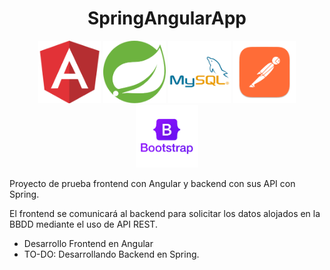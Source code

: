 <h1 align="center">SpringAngularApp</h1>

<p align="center">
  <img src="/assets/angular.png" width="100px" height="100px" alt="logo Angular"> 
  <img src="/assets/spring.png" width="100px" height="100px" alt="logo Spring"> 
  <img src="/assets/mysql.png" width="100px" height="100px" alt="logo MySQL">
  <img src="/assets/postman.png" width="100px" height="100px" alt="logo Postman">
  <img src="/assets/bootstrap.png" width="100px" height="100px" alt="logo Bootstrap">
</p>


Proyecto de prueba frontend con Angular y backend con sus API con Spring.

El frontend se comunicará al backend para solicitar los datos alojados en la BBDD mediante el uso de API REST.


- Desarrollo Frontend en Angular
- TO-DO: Desarrollando Backend en Spring.
